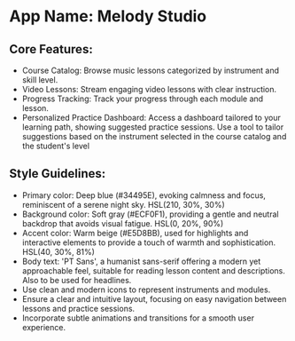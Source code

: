 # **App Name**: Melody Studio

## Core Features:

- Course Catalog: Browse music lessons categorized by instrument and skill level.
- Video Lessons: Stream engaging video lessons with clear instruction.
- Progress Tracking: Track your progress through each module and lesson.
- Personalized Practice Dashboard: Access a dashboard tailored to your learning path, showing suggested practice sessions. Use a tool to tailor suggestions based on the instrument selected in the course catalog and the student's level

## Style Guidelines:

- Primary color: Deep blue (#34495E), evoking calmness and focus, reminiscent of a serene night sky. HSL(210, 30%, 30%)
- Background color: Soft gray (#ECF0F1), providing a gentle and neutral backdrop that avoids visual fatigue. HSL(0, 20%, 90%)
- Accent color: Warm beige (#E5D8BB), used for highlights and interactive elements to provide a touch of warmth and sophistication. HSL(40, 30%, 81%)
- Body text: 'PT Sans', a humanist sans-serif offering a modern yet approachable feel, suitable for reading lesson content and descriptions. Also to be used for headlines.
- Use clean and modern icons to represent instruments and modules.
- Ensure a clear and intuitive layout, focusing on easy navigation between lessons and practice sessions.
- Incorporate subtle animations and transitions for a smooth user experience.